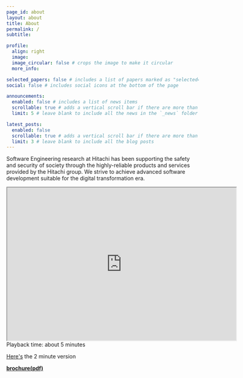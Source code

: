 ```yaml
---
page_id: about
layout: about
title: About
permalink: /
subtitle:

profile:
  align: right
  image:
  image_circular: false # crops the image to make it circular
  more_info:

selected_papers: false # includes a list of papers marked as "selected={true}"
social: false # includes social icons at the bottom of the page

announcements:
  enabled: false # includes a list of news items
  scrollable: true # adds a vertical scroll bar if there are more than 3 news items
  limit: 5 # leave blank to include all the news in the `_news` folder

latest_posts:
  enabled: false
  scrollable: true # adds a vertical scroll bar if there are more than 3 new posts items
  limit: 3 # leave blank to include all the blog posts
---
```


Software Engineering research at Hitachi has been supporting the safety and security of society through the highly-reliable products and services provided by the Hitachi group. We strive to achieve advanced software development suitable for the digital transformation era.

<div>
<iframe width="600" height="400" src="https://www.youtube.com/embed/VV4KXtKip1o"></iframe>
</div>
Playback time: about 5 minutes

[Here's](<https://www.youtube.com/watch?v=1RDdBRm3yco>) the 2 minute version

**[brochure(pdf)](assets/pdf/2024DXEngineering.pdf)**

<!-- **[Software Engineering Conferences and Journals](confAndJournals.html)** -->
